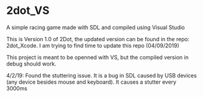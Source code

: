 # 2dot_VS
A simple racing game made with SDL and compiled using Visual Studio

This is Version 1.0 of 2Dot, the updated version can be found in the repo: 2dot_Xcode.  I am trying to find time to update this repo (04/09/2019)

This project is meant to be openned with VS, but the compiled version in debug should work.

4/2/19: Found the stuttering issue.  It is a bug in SDL caused by USB devices (any device besides mouse and keyboard).  It causes a stutter every 3000ms


